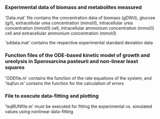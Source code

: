 ### Experimental data of biomass and metabolites measured
'Data.mat' file contains the concentration data of biomass (gDW/l), glucose (g/l), extracellular urea concentration (mmol/l), intracellular urea concentration (mmol/l) cell, intracellular ammonium concentration (mmol/l) cell and extracellular ammonium concentration (mmol/l)

'sddata.mat' contains the respective experimental standard deviation data

### Function files of the ODE-based kinetic model of growth and ureolysis in Sporosarcina pasteurii and non-linear least squares
'ODEfile.m' contains the function of the rate equations of the system, and 'lsqfun.m' contains the function for the calculation of errors 

### File to execute data-fitting and plotting
'lsqRUNfile.m' must be executed for fitting the experimental vs. simulated values using nonlinear data-fitting
